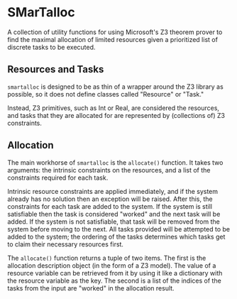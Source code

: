 # SMarTalloc

A collection of utility functions for using Microsoft's Z3 theorem prover to
find the maximal allocation of limited resources given a prioritized list of
discrete tasks to be executed.

Resources and Tasks
-------------------
``smartalloc`` is designed to be as thin of a wrapper around the Z3 library as
possible, so it does not define classes called "Resource" or "Task."

Instead, Z3 primitives, such as Int or Real, are considered the resources, and
tasks that they are allocated for are represented by (collections of) Z3
constraints.

Allocation
----------
The main workhorse of ``smartalloc`` is the ``allocate()`` function.  It takes
two arguments: the intrinsic constraints on the resources, and a list of the
constraints required for each task.

Intrinsic resource constraints are applied immediately, and if the system
already has no solution then an exception will be raised.  After this, the
constraints for each task are added to the system.  If the system is still
satisfiable then the task is considered "worked" and the next task will be
added.  If the system is not satisfiable, that task will be removed from the
system before moving to the next.  All tasks provided will be attempted to be
added to the system; the ordering of the tasks determines which tasks get to
claim their necessary resources first.

The ``allocate()`` function returns a tuple of two items.  The first is the
allocation description object (in the form of a Z3 model).  The value of a
resource variable can be retrieved from it by using it like a dictionary with
the resource variable as the key.  The second is a list of the indices of the
tasks from the input are "worked" in the allocation result.

